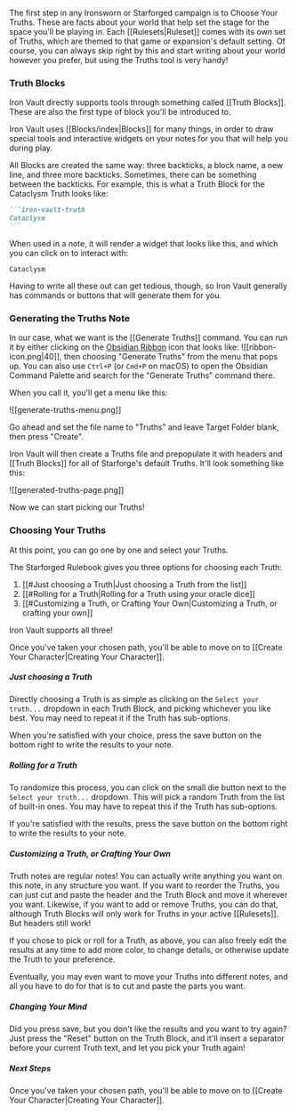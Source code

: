The first step in any Ironsworn or Starforged campaign is to Choose Your Truths. These are facts about your world that help set the stage for the space you'll be playing in. Each [[Rulesets|Ruleset]] comes with its own set of Truths, which are themed to that game or expansion's default setting. Of course, you can always skip right by this and start writing about your world however you prefer, but using the Truths tool is very handy!

### Truth Blocks

Iron Vault directly supports tools through something called [[Truth Blocks]]. These are also the first type of block you'll be introduced to.

Iron Vault uses [[Blocks/index|Blocks]] for many things, in order to draw special tools and interactive widgets on your notes for you that will help you during play.

All Blocks are created the same way: three backticks, a block name, a new line, and three more backticks. Sometimes, there can be something between the backticks. For example, this is what a Truth Block for the Cataclysm Truth looks like:

````markdown
```iron-vault-truth
Cataclysm
```
````

When used in a note, it will render a widget that looks like this, and which you can click on to interact with:

```iron-vault-truth
Cataclysm
```

Having to write all these out can get tedious, though, so Iron Vault generally has commands or buttons that will generate them for you.

### Generating the Truths Note

In our case, what we want is the [[Generate Truths]] command. You can run it by either clicking on the [Obsidian Ribbon]() icon that looks like:  ![[ribbon-icon.png|40]], then choosing "Generate Truths" from the menu that pops up. You can also use `Ctrl+P` (or `Cmd+P` on macOS) to open the Obsidian Command Palette and search for the "Generate Truths" command there.

When you call it, you'll get a menu like this:

![[generate-truths-menu.png]]

Go ahead and set the file name to "Truths" and leave Target Folder blank, then press "Create".

Iron Vault will then create a Truths file and prepopulate it with headers and [[Truth Blocks]] for all of Starforge's default Truths. It'll look something like this:

![[generated-truths-page.png]]

Now we can start picking our Truths!

### Choosing Your Truths

At this point, you can go one by one and select your Truths.

The Starforged Rulebook gives you three options for choosing each Truth:

1. [[#Just choosing a Truth|Just choosing a Truth from the list]]
2. [[#Rolling for a Truth|Rolling for a Truth using your oracle dice]]
3. [[#Customizing a Truth, or Crafting Your Own|Customizing a Truth, or crafting your own]]

Iron Vault supports all three!

Once you've taken your chosen path, you'll be able to move on to [[Create Your Character|Creating Your Character]].

##### Just choosing a Truth

Directly choosing a Truth is as simple as clicking on the `Select your truth...` dropdown in each Truth Block, and picking whichever you like best. You may need to repeat it if the Truth has sub-options.

When you're satisfied with your choice, press the save button on the bottom right to write the results to your note.

##### Rolling for a Truth

To randomize this process, you can click on the small die button next to the `Select your truth...` dropdown. This will pick a random Truth from the list of built-in ones. You may have to repeat this if the Truth has sub-options.

If you're satisfied with the results, press the save button on the bottom right to write the results to your note.

##### Customizing a Truth, or Crafting Your Own

Truth notes are regular notes! You can actually write anything you want on this note, in any structure you want. If you want to reorder the Truths, you can just cut and paste the header and the Truth Block and move it wherever you want. Likewise, if you want to add or remove Truths, you can do that, although Truth Blocks will only work for Truths in your active [[Rulesets]]. But headers still work!

If you chose to pick or roll for a Truth, as above, you can also freely edit the results at any time to add more color, to change details, or otherwise update the Truth to your preference.

Eventually, you may even want to move your Truths into different notes, and all you have to do for that is to cut and paste the parts you want.

##### Changing Your Mind

Did you press save, but you don't like the results and you want to try again? Just press the "Reset" button on the Truth Block, and it'll insert a separator before your current Truth text, and let you pick your Truth again!

##### Next Steps

Once you've taken your chosen path, you'll be able to move on to [[Create Your Character|Creating Your Character]].